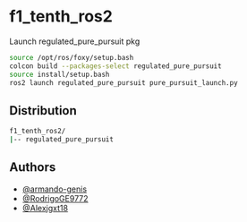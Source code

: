 # f1_tenth_ros2
 
Launch regulated_pure_pursuit pkg

```bash
source /opt/ros/foxy/setup.bash
colcon build --packages-select regulated_pure_pursuit
source install/setup.bash
ros2 launch regulated_pure_pursuit pure_pursuit_launch.py
```

## Distribution
```bash
f1_tenth_ros2/
|-- regulated_pure_pursuit
```

## Authors

- [@armando-genis](https://github.com/armando-genis)
- [@RodrigoGE9772](https://github.com/RodrigoGE9772)
- [@Alexjgxt18](https://github.com/Alexjgxt18)